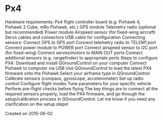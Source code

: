 # Px4

Hardware requirements:
Px4 flight controller board (e.g. Pixhawk 4, Pixhawk 2 Cube, mRo Pixhawk, etc.)
GPS module
Telemetry radio (optional but recommended)
Power module
Airspeed sensor (for fixed-wing aircraft)
Servo cables and connectors
USB cable for configuration
Connecting sensors:
Connect GPS to GPS port
Connect telemetry radio to TELEM1 port
Connect power module to POWER port
Connect airspeed sensor to I2C port (for fixed-wing)
Connect servos/motors to MAIN OUT ports
Connect additional sensors (e.g. rangefinder) to appropriate ports
Steps to configure PX4:
Download and install QGroundControl on your computer
Connect Pixhawk to computer via USB
Use QGroundControl to load the latest PX4 firmware onto the Pixhawk
Select your airframe type in QGroundControl
Calibrate sensors (compass, gyroscope, accelerometer)
Set up radio control
Configure flight modes
Tune parameters for your specific vehicle
Perform pre-flight checks before flying
The key things are to connect all the required sensors properly, load the PX4 firmware, and go through the setup/calibration process in QGroundControl. Let me know if you need any clarification on the setup steps!


Created on 2015-06-02